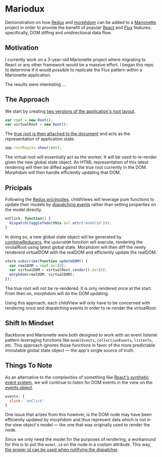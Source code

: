 # Mariodux
Demonstration on how [Redux](https://github.com/reactjs/redux) and [morphdom](https://github.com/patrick-steele-idem/morphdom) can be added to a  [Marionette](https://github.com/marionettejs/backbone.marionette) project in order to provide the benefit of popular [React](https://github.com/facebook/react) and [Flux](https://facebook.github.io/flux/) features; specifically, DOM diffing and unidirectional data flow.

## Motivation
I currently work on a 3-year-old Marionette project where migrating to React or any other framework would be a massive effort. I began this repo to determine if it would possible to replicate the Flux pattern within a Marionette application.

The results were interesting …

## The Approach
We start by creating [two versions of the application's root layout](https://github.com/AndrewHenderson/mariodux/blob/master/examples/todos/index.js#L13-L14).
```js
var root = new Root();
var virtualRoot = new Root();
```
The [true root is then attached to the document](https://github.com/AndrewHenderson/mariodux/blob/master/examples/todos/index.js#L44) and acts as the representation of application state.
```js
app.rootRegion.show(root);
```
The virtual root will essentially act as the worker. It will be used to re-render given the new global state object. An HTML representation of this latest rendering will then be diffed against the true root currently in the DOM. Morphdom will then handle efficiently updating that DOM.

## Pricipals
Following the [Redux pricincples](http://redux.js.org/docs/introduction/ThreePrinciples.html), childViews will leverage pure functions to update their models by [dispatching events](https://github.com/AndrewHenderson/mariodux/blob/master/examples/todos/components/TodoList.js#L53-L55) rather than setting properties on the model directly.
```js
onClick: function() {
  dispatch(toggleTodo(this.$el.attr('modelId')));
}
```
In doing so, a new global state object will be generated by  [combineReducers](https://github.com/AndrewHenderson/mariodux/blob/master/examples/todos/reducers/index.js#L9-L12), the `updateDOM` function will execute, rendering the virutalRoot using latest global state. Morphdom will then diff the newly rendererd virtualDOM with the realDOM and efficiently update the realDOM.
```js
store.subscribe(function updateDOM() {
  var realDOM = root.$el[0];
  var virtualDOM = virtualRoot.render().$el[0];
  morphdom(realDOM, virtualDOM);
});
```
The true root will not be re-rendered. It is only rendered once at the start. From then on, morphdom will do the DOM updating.

Using this approach, each childView will only have to be concerned with rendering once and dispatching events in order to re-render the virtualRoot.

## Shift In Mindset
Backbone and Marionette were both designed to work with an event listener pattern leveraging functions like `modelEvents`, `collectionEvents`, `listenTo`, etc. This approach ignores those functions in favor of the more predictable immutable global state object — the app's single source of truth.

## Things To Note
As an alternative to the complexities of something like [React's synthetic event system](https://facebook.github.io/react/docs/working-with-the-browser.html), we will continue to listen for DOM events in the view on the [events object](https://github.com/AndrewHenderson/mariodux/blob/master/examples/todos/components/TodoList.js#L30-L32).
```js
events: {
  click: 'onClick'
}
```
One issue that arises from this however, is the DOM node may have been efficiently updated by morphdom and thus represent data which is not in the view object's model — the one that was originally used to render the node.

Since we only need the model for the purposes of rendering, a workaround for this is to put the `model.id` on the node in a custom attribute. This way, [the proper id can be used when notifying the dispatcher](https://github.com/AndrewHenderson/mariodux/blob/master/examples/todos/components/TodoList.js#L54).
